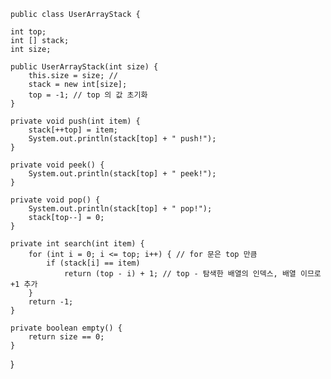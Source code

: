     public class UserArrayStack {

    int top;
    int [] stack;
    int size;

    public UserArrayStack(int size) {
        this.size = size; //
        stack = new int[size];
        top = -1; // top 의 값 초기화
    }

    private void push(int item) {
        stack[++top] = item;
        System.out.println(stack[top] + " push!");
    }

    private void peek() {
        System.out.println(stack[top] + " peek!");
    }

    private void pop() {
        System.out.println(stack[top] + " pop!");
        stack[top--] = 0;
    }

    private int search(int item) {
        for (int i = 0; i <= top; i++) { // for 문은 top 만큼
            if (stack[i] == item)
                return (top - i) + 1; // top - 탐색한 배열의 인덱스, 배열 이므로 +1 추가
        }
        return -1;
    }

    private boolean empty() {
        return size == 0;
    }
}
